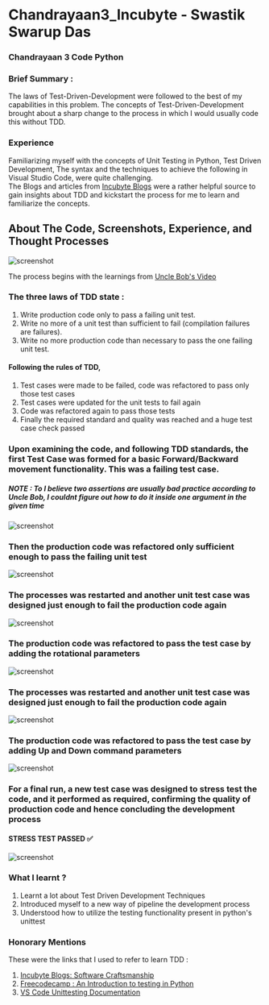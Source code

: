 # Chandrayaan3_Incubyte - Swastik Swarup Das
<h3 align="left">Chandrayaan 3 Code Python</h3>
<p align="Left">
  
### Brief Summary :
  The laws of Test-Driven-Development were followed to the best of my capabilities in this problem. The concepts of Test-Driven-Development brought about a sharp change to the process in which I would usually code this without TDD.
### Experience 
Familiarizing myself with the concepts of Unit Testing in Python, Test Driven Development, The syntax and the techniques to achieve the following in Visual Studio Code, were quite challenging. <br/> The Blogs and articles from  <a href="https://blog.incubyte.co/tags/software-craftsmanship/">Incubyte Blogs</a> were a rather helpful source to gain insights about TDD and kickstart the process for me to learn and familiarize the concepts.
<br/>
</div>

## About The Code, Screenshots, Experience, and Thought Processes
![screenshot](Screenshots/Chandrayaan3_Incubyte.png)

The process begins with the learnings from <a href="https://www.youtube.com/watch?v=qkblc5WRn-U">Uncle Bob's Video </a> <br/>

### The three laws of TDD state : 
1. Write production code only to pass a failing unit test.
2. Write no more of a unit test than sufficient to fail (compilation failures are failures).
3. Write no more production code than necessary to pass the one failing unit test.   

#### Following the rules of TDD, 
1. Test cases were made to be failed, code was refactored to pass only those test cases
2. Test cases were updated for the unit tests to fail again
3. Code was refactored again to pass those tests
4. Finally the required standard and quality was reached and a huge test case check passed

### Upon examining the code, and following TDD standards, the first Test Case was formed for a basic Forward/Backward movement functionality. This was a failing test case.

##### <i> NOTE : To I believe two assertions are usually bad practice according to Uncle Bob, I couldnt figure out how to do it inside one argument in the given time </i>

![screenshot](Screenshots/TestCase%231FailingBasicForwardBackwardCommit.png)

### Then the production code was refactored only sufficient enough to pass the failing unit test

![screenshot](Screenshots/TestCase%231ForwardBackwardCommit.png)

### The processes was restarted and another unit test case was designed just enough to fail the production code again

![screenshot](Screenshots/TestCase%232FailingRotationCommit.png)

### The production code was refactored to pass the test case by adding the rotational parameters

![screenshot](Screenshots/TestCase%232RefactoringRotationCommit.png)

### The processes was restarted and another unit test case was designed just enough to fail the production code again

![screenshot](Screenshots/TestCase%233FailingUpDownCommit.png)

### The production code was refactored to pass the test case by adding Up and Down command parameters

![screenshot](Screenshots/TestCase%233RefactoringCodeUpDownCommit.png)

### For a final run, a new test case was designed to stress test the code, and it performed as required, confirming the quality of production code and hence concluding the development process

#### STRESS TEST PASSED ✅

![screenshot](Screenshots/Test%20Commit%20%23%20Final%20Huge%20Testcase%20Check%20PASSED.png)

### What I learnt ? 

1. Learnt a lot about Test Driven Development Techniques
2. Introduced myself to a new way of pipeline the development process
3. Understood how to utilize the testing functionality present in python's unittest

### Honorary Mentions 

These were the links that I used to refer to learn TDD : 
1. <a href="https://blog.incubyte.co/tags/software-craftsmanship/">Incubyte Blogs: Software Craftsmanship</a>
2. <a href="https://www.freecodecamp.org/news/an-introduction-to-testing-in-python/">Freecodecamp : An Introduction to testing in Python</a>
3. <a href="https://code.visualstudio.com/docs/python/testing">VS Code Unittesting Documentation</a>
